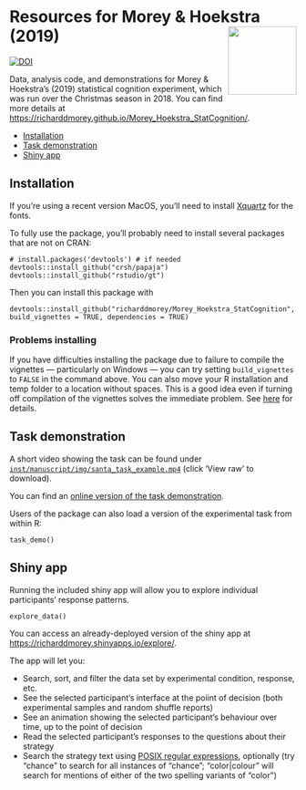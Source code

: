 <!-- README.md is generated from README.Rmd. Please edit that file -->

Resources for Morey & Hoekstra (2019) <img src="man/figures/logo.png" align="right" alt="" width="120" />
=========================================================================================================

[![DOI](https://zenodo.org/badge/189821493.svg)](https://zenodo.org/badge/latestdoi/189821493)

Data, analysis code, and demonstrations for Morey & Hoekstra’s (2019)
statistical cognition experiment, which was run over the Christmas
season in 2018. You can find more details at
<https://richarddmorey.github.io/Morey_Hoekstra_StatCognition/>.

-   [Installation](#installation)
-   [Task demonstration](#task-demonstration)
-   [Shiny app](#shiny-app)

Installation
------------

If you’re using a recent version MacOS, you’ll need to install
[Xquartz](https://www.xquartz.org/index.html) for the fonts.

To fully use the package, you’ll probably need to install several
packages that are not on CRAN:

    # install.packages('devtools') # if needed
    devtools::install_github("crsh/papaja")
    devtools::install_github("rstudio/gt")

Then you can install this package with

    devtools::install_github("richarddmorey/Morey_Hoekstra_StatCognition", build_vignettes = TRUE, dependencies = TRUE)

### Problems installing

If you have difficulties installing the package due to failure to
compile the vignettes — particularly on Windows — you can try setting
`build_vignettes` to `FALSE` in the command above. You can also move
your R installation and temp folder to a location without spaces. This
is a good idea even if turning off compilation of the vignettes solves
the immediate problem. See
[here](https://lcolladotor.github.io/2019/09/18/windows-user-space-issues-with-installing-r-packages/)
for details.

Task demonstration
------------------

A short video showing the task can be found under
[`inst/manuscript/img/santa_task_example.mp4`](https://github.com/richarddmorey/Morey_Hoekstra_StatCognition/blob/master/inst/manuscript/img/santa_task_example.mp4)
(click ‘View raw’ to download).

You can find an [online version of the task
demonstration](https://richarddmorey.github.io/Morey_Hoekstra_StatCognition/articles/task_demo.html).

Users of the package can also load a version of the experimental task
from within R:

    task_demo()

Shiny app
---------

Running the included shiny app will allow you to explore individual
participants’ response patterns.

    explore_data()

You can access an already-deployed version of the shiny app at
<https://richarddmorey.shinyapps.io/explore/>.

The app will let you:

-   Search, sort, and filter the data set by experimental condition,
    response, etc.
-   See the selected participant’s interface at the poiint of decision
    (both experimental samples and random shuffle reports)
-   See an animation showing the selected participant’s behaviour over
    time, up to the point of decision
-   Read the selected participant’s responses to the questions about
    their strategy
-   Search the strategy text using [POSIX regular
    expressions](https://stat.ethz.ch/R-manual/R-devel/library/base/html/regex.html),
    optionally (try “chance” to search for all instances of “chance”;
    “color|colour” will search for mentions of either of the two
    spelling variants of “color”)
